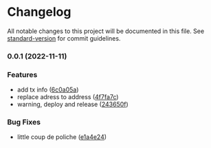 # Changelog

All notable changes to this project will be documented in this file. See [standard-version](https://github.com/conventional-changelog/standard-version) for commit guidelines.

### 0.0.1 (2022-11-11)


### Features

* add tx info ([6c0a05a](https://github.com/tthsympa/seeblock/commit/6c0a05a714ddd0b1b6a9500220f19104f64f817a))
* replace adress to address ([4f7fa7c](https://github.com/tthsympa/seeblock/commit/4f7fa7c7668e56139b4f9b9bc71e979a34d13573))
* warning, deploy and release ([243650f](https://github.com/tthsympa/seeblock/commit/243650ffd31ee93e1eae99d4599a3184a6a71a45))


### Bug Fixes

* little coup de poliche ([e1a4e24](https://github.com/tthsympa/seeblock/commit/e1a4e24e96691c926272ace71032548b2f0b3ade))
